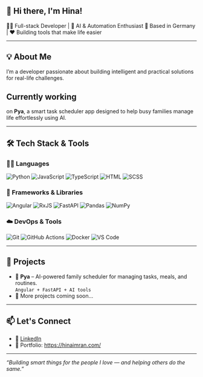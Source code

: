 ## 👋 Hi there, I'm Hina!

 👩‍💻 Full-stack Developer | 🤖 AI & Automation Enthusiast   📍 Based in Germany | ❤️ Building tools that make life easier

---

## 💡 About Me

I’m a developer passionate about building intelligent and practical solutions for real-life challenges. 

## Currently working 
on **Pya**, a smart task scheduler app designed to help busy families manage life effortlessly using AI.

---

## 🛠️ Tech Stack & Tools

### 👩‍💻 Languages
![Python](https://img.shields.io/badge/Python-3670A0?style=for-the-badge&logo=python&logoColor=ffdd54)
![JavaScript](https://img.shields.io/badge/JavaScript-F7DF1E?style=for-the-badge&logo=javascript&logoColor=black)
![TypeScript](https://img.shields.io/badge/TypeScript-007ACC?style=for-the-badge&logo=typescript&logoColor=white)
![HTML](https://img.shields.io/badge/HTML5-E34F26?style=for-the-badge&logo=html5&logoColor=white)
![SCSS](https://img.shields.io/badge/SCSS-CC6699?style=for-the-badge&logo=sass&logoColor=white)

### 🧰 Frameworks & Libraries
![Angular](https://img.shields.io/badge/Angular-DD0031?style=for-the-badge&logo=angular&logoColor=white)
![RxJS](https://img.shields.io/badge/RxJS-B7178C?style=for-the-badge&logo=reactivex&logoColor=white)
![FastAPI](https://img.shields.io/badge/FastAPI-009688?style=for-the-badge&logo=fastapi&logoColor=white)
![Pandas](https://img.shields.io/badge/Pandas-150458?style=for-the-badge&logo=pandas&logoColor=white)
![NumPy](https://img.shields.io/badge/NumPy-013243?style=for-the-badge&logo=numpy&logoColor=white)

### ☁️ DevOps & Tools
![Git](https://img.shields.io/badge/Git-F05032?style=for-the-badge&logo=git&logoColor=white)
![GitHub Actions](https://img.shields.io/badge/GitHub_Actions-2088FF?style=for-the-badge&logo=githubactions&logoColor=white)
![Docker](https://img.shields.io/badge/Docker-2496ED?style=for-the-badge&logo=docker&logoColor=white)
![VS Code](https://img.shields.io/badge/VS%20Code-007ACC?style=for-the-badge&logo=visualstudiocode&logoColor=white)

---

## 🚀 Projects

- 🔧 **Pya** – AI-powered family scheduler for managing tasks, meals, and routines.  
  `Angular + FastAPI + AI tools`
- 📂 More projects coming soon...

---

## 📫 Let's Connect

- 💼 [LinkedIn](www.linkedin.com/in/hina-imran)  
- 📝 Portfolio: https://hinaimran.com/ 
---

_“Building smart things for the people I love — and helping others do the same.”_
